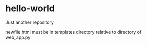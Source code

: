# hello-world
Just another repository

newfile.html must be in templates directory relative to directory of web_app.py
